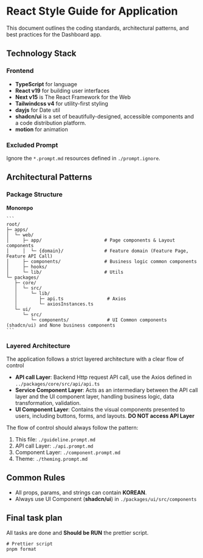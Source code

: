 # React Style Guide for Application

This document outlines the coding standards, architectural patterns, and best practices for the Dashboard app.

## Technology Stack

### Frontend

- **TypeScript** for language
- **React v19** for building user interfaces
- **Next v15** is The React Framework for the Web
- **Tailwindcss v4** for utility-first styling
- **dayjs** for Date util
- **shadcn/ui** is a set of beautifully-designed, accessible components and a code distribution platform.
- **motion** for animation

### Excluded Prompt

Ignore the `*.prompt.md` resources defined in `./prompt.ignore`.

## Architectural Patterns

### Package Structure

**Monorepo**

    ```
    root/
    ├─ apps/
    │  └─ web/
    │     ├─ app/                       # Page components & Layout components
    │     │  └─ {domain}/               # Feature domain (Feature Page, Feature API Call)
    │     ├─ components/                # Business logic common components
    │     ├─ hooks/
    │     └─ lib/                       # Utils
    └─ packages/
       ├─ core/
       │  └─ src/
       │     └─ lib/
       │        ├─ api.ts                # Axios
       │        └─ axiosInstances.ts
       └─ ui/
          └─ src/
             └─ components/              # UI Common components (shadcn/ui) and None business components
    ```

### Layered Architecture

The application follows a strict layered architecture with a clear flow of control

- **API call Layer**: Backend Http request API call, use the Axios defined in `../packages/core/src/api/api.ts`
- **Service Component Layer**: Acts as an intermediary between the API call layer and the UI component layer, handling business logic, data transformation, validation.
- **UI Component Layer**: Contains the visual components presented to users, including buttons, forms, and layouts.
  **DO NOT access API Layer**

The flow of control should always follow the pattern:

1. This file: `./guideline.prompt.md`
2. API call Layer: `./api.prompt.md`
3. Component Layer: `./component.prompt.md`
4. Theme: `./theming.prompt.md`

## Common Rules

- All props, params, and strings can contain **KOREAN**.
- Always use UI Component (**shadcn/ui**) in `./packages/ui/src/components`

## Final task plan

All tasks are done and **Should be RUN** the prettier script.

```shell
# Prettier script
pnpm format
```
